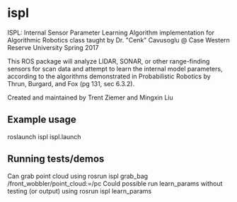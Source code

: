 # ispl

ISPL: Internal Sensor Parameter Learning
Algorithm implementation for Algorithmic Robotics class taught by Dr. "Cenk" Cavusoglu @ Case Western Reserve University Spring 2017

This ROS package will analyze LIDAR, SONAR, or other range-finding sensors for scan data and attempt to learn the internal model parameters, according to the algorithms demonstrated in Probabilistic Robotics by Thrun, Burgard, and Fox (pg 131, sec 6.3.2).

Created and maintained by Trent Ziemer and Mingxin Liu

## Example usage
roslaunch ispl ispl.launch

## Running tests/demos
Can grab point cloud using rosrun ispl grab_bag /front_wobbler/point_cloud:=/pc
Could possible run learn_params without testing (or output) using rosrun ispl learn_params
